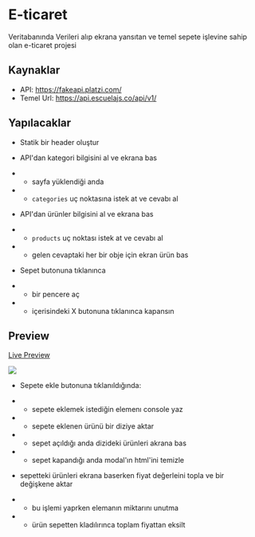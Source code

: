# E-ticaret

Veritabanında Verileri alıp ekrana yansıtan
ve temel sepete işlevine sahip olan e-ticaret projesi

## Kaynaklar

- API: https://fakeapi.platzi.com/
- Temel Url: https://api.escuelajs.co/api/v1/

## Yapılacaklar

- Statik bir header oluştur

- API'dan kategori bilgisini al ve ekrana bas
- - sayfa yüklendiği anda
- - `categories` uç noktasına istek at ve cevabı al

- API'dan ürünler bilgisini al ve ekrana bas
- - `products` uç noktası istek at ve cevabı al
- - gelen cevaptaki her bir obje için ekran ürün bas

- Sepet butonuna tıklanınca
- - bir pencere aç
- - içerisindeki X butonuna tıklanınca kapansın

## Preview

[Live Preview](https://simple-e-ticaret.netlify.app/)

<img src="https://user-images.githubusercontent.com/109925130/224724322-ca469732-d327-40aa-9b89-b34799e40b6c.gif" >

- Sepete ekle butonuna tıklanıldığında:
- - sepete eklemek istediğin elemenı console yaz
- - sepete eklenen ürünü bir diziye aktar
- - sepet açıldığı anda dizideki ürünleri akrana bas
- - sepet kapandığı anda modal'ın html'ini temizle

- sepetteki ürünleri ekrana baserken fiyat değerleini topla ve bir değişkene aktar
- - bu işlemi yaprken elemanın miktarını unutma
- - ürün sepetten kladılırınca toplam fiyattan eksilt
